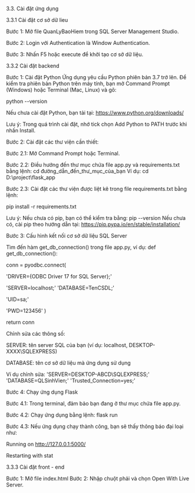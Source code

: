 3.3. Cài đặt ứng dụng 

3.3.1 Cài đặt cơ sở dữ lieu 

Bước 1: Mở file QuanLyBaoHiem trong SQL Server Management Studio. 

Bước 2: Login với Authentication là Window Authentication. 

Bước 3: Nhấn F5 hoặc execute để khởi tạo cơ sở dữ liệu. 

3.3.2 Cài đặt backend 

Bước 1: Cài đặt Python Ứng dụng yêu cầu Python phiên bản 3.7 trở lên. Để kiểm tra phiên bản Python trên máy tính, bạn mở Command Prompt (Windows) hoặc Terminal (Mac, Linux) và gõ:  

python --version  

Nếu chưa cài đặt Python, bạn tải tại: https://www.python.org/downloads/  

Lưu ý: Trong quá trình cài đặt, nhớ tick chọn Add Python to PATH trước khi nhấn Install. 

Bước 2: Cài đặt các thư viện cần thiết: 

Bước 2.1: Mở Command Prompt hoặc Terminal.  

Bước 2.2: Điều hướng đến thư mục chứa file app.py và requirements.txt bằng lệnh: cd đường_dẫn_đến_thư_mục_của_bạn Ví dụ: cd D:\project\flask_app  

Bước 2.3: Cài đặt các thư viện được liệt kê trong file requirements.txt bằng lệnh:  

pip install -r requirements.txt  

Lưu ý: Nếu chưa có pip, bạn có thể kiểm tra bằng: pip --version Nếu chưa có, cài pip theo hướng dẫn tại: https://pip.pypa.io/en/stable/installation/ 

 

Bước 3: Cấu hình kết nối cơ sở dữ liệu SQL Server  

Tìm đến hàm get_db_connection() trong file app.py, ví dụ: def get_db_connection():  

conn = pyodbc.connect(  

'DRIVER={ODBC Driver 17 for SQL Server};'  

'SERVER=localhost;' 'DATABASE=TenCSDL;'  

'UID=sa;'  

'PWD=123456' )  

return conn  

Chỉnh sửa các thông số:  

SERVER: tên server SQL của bạn (ví dụ: localhost, DESKTOP-XXXX\SQLEXPRESS)  

DATABASE: tên cơ sở dữ liệu mà ứng dụng sử dụng  

Ví dụ chỉnh sửa: 'SERVER=DESKTOP-ABCD\SQLEXPRESS;' 'DATABASE=QLSinhVien;' 'Trusted_Connection=yes;’ 

Bước 4: Chạy ứng dụng Flask  

Bước 4.1: Trong terminal, đảm bảo bạn đang ở thư mục chứa file app.py.  

Bước 4.2: Chạy ứng dụng bằng lệnh: flask run 

Bước 4.3: Nếu ứng dụng chạy thành công, bạn sẽ thấy thông báo đại loại như: 

Running on http://127.0.0.1:5000/  

Restarting with stat 

3.3.3 Cài đặt front - end 

Bước 1: Mở file index.html 
Bước 2: Nhập chuột phải và chọn Open With Live Server. 